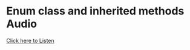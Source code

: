 # Enum class and inherited methods Audio
[Click here to Listen](https://drive.google.com/file/d/1cs7wObcxYds8K2q3RF-8JNJzgQDDIUIf/view?usp=sharing)
